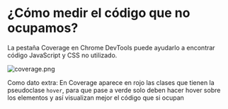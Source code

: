 # ¿Cómo medir el código que no ocupamos?

La pestaña Coverage en Chrome DevTools puede ayudarlo a encontrar código JavaScript y CSS no utilizado.  

![coverage.png](https://static.platzi.com/media/user_upload/coverage-7d379844-0673-4c74-bb2b-5892f1ac886b.jpg)


Como dato extra: En Coverage aparece en rojo las clases que tienen la pseudoclase `hover`, para que pase a verde solo deben hacer hover sobre los elementos y así visualizan mejor el código que si ocupan
